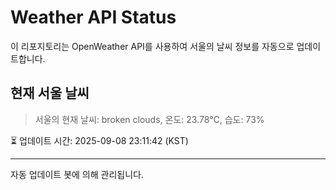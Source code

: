 
# Weather API Status

이 리포지토리는 OpenWeather API를 사용하여 서울의 날씨 정보를 자동으로 업데이트합니다.

## 현재 서울 날씨
> 서울의 현재 날씨: broken clouds, 온도: 23.78°C, 습도: 73%

⏳ 업데이트 시간: 2025-09-08 23:11:42 (KST)

---
자동 업데이트 봇에 의해 관리됩니다.
